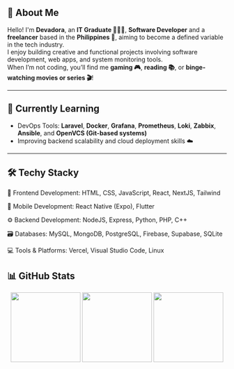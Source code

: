 ## 🎯 About Me

Hello! I'm **Devadora**, an **IT Graduate 👩🏻‍💻**, **Software Developer** and a **freelancer** based in the **Philippines 📍**, aiming to become a defined variable in the tech industry.  
I enjoy building creative and functional projects involving software development, web apps, and system monitoring tools.  
When I’m not coding, you’ll find me **gaming 🎮**, **reading 📚**, or **binge-watching movies or series 🎬**!

---

## 🧠 Currently Learning
- DevOps Tools: **Laravel**, **Docker**, **Grafana**, **Prometheus**, **Loki**, **Zabbix**, **Ansible**, and **OpenVCS (Git-based systems)**
- Improving backend scalability and cloud deployment skills ☁️

---

## 🛠️ Techy Stacky
<p>
 <p>🎨 Frontend Development: HTML, CSS, JavaScript, React, NextJS, Tailwind</p>
 <p>📱 Mobile Development: React Native (Expo), Flutter</p>
 <p>⚙️ Backend Development: NodeJS, Express, Python, PHP, C++</p>
 <p>🗃️ Databases: MySQL, MongoDB, PostgreSQL, Firebase, Supabase, SQLite</p>
 <p>💻 Tools & Platforms: Vercel, Visual Studio Code, Linux</p>
 
</p>




<!--

 
  <p>🎨 Frontend Development</p>
  <p align="center">
  <img src="https://cdn.jsdelivr.net/gh/devicons/devicon/icons/html5/html5-original.svg" width="25" height="25" />
  <img src="https://cdn.jsdelivr.net/gh/devicons/devicon/icons/css3/css3-original.svg" width="25" height="25" />
  <img src="https://cdn.jsdelivr.net/gh/devicons/devicon/icons/javascript/javascript-original.svg" width="25" height="25" />
  <img src="https://cdn.jsdelivr.net/gh/devicons/devicon/icons/react/react-original.svg" width="25" height="25" />
  <img src="https://cdn.jsdelivr.net/gh/devicons/devicon/icons/nextjs/nextjs-original.svg" width="25" height="25" />
  <img src="https://cdn.jsdelivr.net/gh/devicons/devicon/icons/flutter/flutter-original.svg" width="25" height="25" />
  <img src="https://cdn.jsdelivr.net/gh/devicons/devicon/icons/bootstrap/bootstrap-original.svg" width="25" height="25" />
  </p>


  <p>⚙️ Backend Development</p> 
<p align="center">

  <img src="https://cdn.jsdelivr.net/gh/devicons/devicon/icons/nodejs/nodejs-original.svg" width="25" height="25" />
  <img src="https://cdn.jsdelivr.net/gh/devicons/devicon/icons/express/express-original.svg" width="25" height="25" />
  <img src="https://cdn.jsdelivr.net/gh/devicons/devicon/icons/python/python-original.svg" width="25" height="25" />
  <img src="https://cdn.jsdelivr.net/gh/devicons/devicon/icons/php/php-original.svg" width="25" height="25" />
  <img src="https://cdn.jsdelivr.net/gh/devicons/devicon/icons/cplusplus/cplusplus-original.svg" width="25" height="25" />
</p>


<p>🗃️ Databases</p> 
<p align="center">
  <img src="https://cdn.jsdelivr.net/gh/devicons/devicon/icons/mysql/mysql-original.svg" width="25" height="25" />
  <img src="https://cdn.jsdelivr.net/gh/devicons/devicon/icons/mongodb/mongodb-original.svg" width="25" height="25" />
  <img src="https://cdn.jsdelivr.net/gh/devicons/devicon/icons/postgresql/postgresql-original.svg" width="25" height="25" />
  <img src="https://cdn.jsdelivr.net/gh/devicons/devicon/icons/firebase/firebase-plain.svg" width="25" height="25" />
  <img src="https://cdn.jsdelivr.net/gh/devicons/devicon/icons/supabase/supabase-original.svg" width="25" height="25" />
</p>


### ☁️ DevOps / Monitoring / CI-CD Tools
<p align="center">
  <img src="https://cdn.jsdelivr.net/gh/devicons/devicon/icons/docker/docker-original.svg" width="50" height="50" />
  <img src="https://cdn.jsdelivr.net/gh/devicons/devicon/icons/ansible/ansible-original.svg" width="50" height="50" />
  <img src="https://cdn.jsdelivr.net/gh/devicons/devicon/icons/github/github-original.svg" width="50" height="50" />
  <img src="https://cdn.jsdelivr.net/gh/devicons/devicon/icons/git/git-original.svg" width="50" height="50" />
  <img src="https://upload.wikimedia.org/wikipedia/commons/a/a1/Grafana_logo.svg" width="50" height="50" />
  <img src="https://upload.wikimedia.org/wikipedia/commons/3/38/Prometheus_software_logo.svg" width="50" height="50" />

</p>



<p>💻 Tools & Platforms</p> 
<p align="center">
  <img src="https://cdn.jsdelivr.net/gh/devicons/devicon/icons/vercel/vercel-original.svg" width="25" height="25" />
  <img src="https://cdn.jsdelivr.net/gh/devicons/devicon/icons/netlify/netlify-original.svg" width="25" height="25" />
  <img src="https://cdn.jsdelivr.net/gh/devicons/devicon/icons/vscode/vscode-original.svg" width="25" height="25" />
  <img src="https://cdn.jsdelivr.net/gh/devicons/devicon/icons/linux/linux-original.svg" width="25" height="25" />
  <img src="https://cdn.jsdelivr.net/gh/devicons/devicon/icons/ubuntu/ubuntu-plain.svg" width="25" height="25" />
</p>
-->


## 📊 GitHub Stats
<p align="center">
  <img src="https://github-readme-stats.vercel.app/api?username=DevAdora&show_icons=true&theme=radical" height="160" />
  <img src="https://github-readme-stats.vercel.app/api/top-langs/?username=DevAdora&layout=compact&theme=radical" height="160" />
  <img src="https://github-readme-streak-stats.herokuapp.com/?user=DevAdora&theme=radical" height="160" />
  <!-- <img src="https://github-profile-trophy.vercel.app/?username=DevAdora&theme=onedark" height="160" /> -->
</p>

<!---

## 🔗 Connect with Me
<p align="center">
  <a href="https://www.linkedin.com/in/rai-reyes-6bb906272/" target="_blank">
    <img src="https://img.shields.io/badge/LinkedIn-0077B5?style=for-the-badge&logo=linkedin&logoColor=white" />
  </a>
</p>

-->
